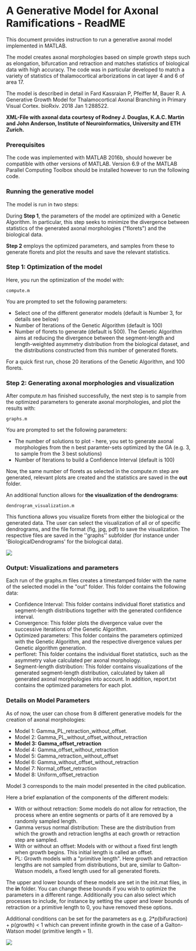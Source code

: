 # A Generative Model for Axonal Ramifications - ReadME

This document provides instruction to run a generative axonal model implemented in MATLAB. 

The model creates axonal morphologies based on simple growth steps such as elongation, bifurcation and retraction and
matches statistics of biological data with high accuracy. The code was in particular developed to match
a variety of statistics of thalamocortical arborizations in cat layer 4 and 6 of area 17.

The model is described in detail in Fard Kassraian P, Pfeiffer M, Bauer R. A Generative Growth Model for Thalamocortical Axonal Branching in Primary Visual Cortex. bioRxiv. 2018 Jan 1:288522.

**XML-File with axonal data courtesy of Rodney J. Douglas, K.A.C. Martin and John Anderson, Institute of Neuroinformatics, University and ETH Zurich.**

### Prerequisites

The code was implemented with MATLAB 2016b, should however be compatible with other versions of MATLAB.
Version 6.9 of the MATLAB Parallel Computing Toolbox should be installed however to run the following code.

### Running the generative model

The model is run in two steps:

During **Step 1**, the parameters of the model are optimized with a Genetic Algorithm.
In particular, this step seeks to minimize the divergence between statistics of the generated axonal morphologies ("florets") and the biological data. 

**Step 2** employs the optimized parameters, and samples from these to generate florets and plot the results and save the relevant statistics.

### Step 1: Optimization of the model

Here, you run the optimization of the model with:

```
compute.m
```

You are prompted to set the following parameters:

* Select one of the different generator models (default is Number 3, for details see below)
* Number of Iterations of the Genetic Algorithm (default is 100)
* Number of florets to generate (default is 500). The Genetic Algorithm aims at reducing the divergence between
the segment-length and length-weighted asymmetry distribution from the biological dataset, and the distributions constructed from this number of generated florets. 

For a quick first run, chose 20 iterations of the Genetic Algorithm, and 100 florets.

### Step 2: Generating axonal morphologies and visualization

After compute.m has finished successfully, the next step is to sample from the optimized parameters to generate
axonal morphologies, and plot the results with:

```
graphs.m
```

You are prompted to set the following parameters:

* The number of solutions to plot - here, you set to generate axonal morphologies from the n best
paramter-sets optimized by the GA (e.g. 3, to sample from the 3 best solutions)
* Number of Iterations to build a Confidence Interval (default is 100)

Now, the same number of florets as selected in the compute.m step are generated, relevant plots are created and the statistics are saved in the **out** folder.

An additional function allows for **the visualization of the dendrograms**:

```
dendrogram_visualization.m
```
This functiona allows you visualize florets from either the biological or the generated data. The user
can select the visualization of all or of specific dendrograms, and the file format (fig, jpg, pdf) to save
the visualization. The respective files are saved in the ''graphs'' subfolder (for instance under 'BiologicalDendrograms'
for the biological data).

![](https://github.com/Pegahka/Florets/blob/master/Dendro.png)

### Output: Visualizations and parameters

Each run of the graphs.m files creates a timestamped folder with the name of the selected model in the "out" folder.
This folder contains the following data:

* Confidence Interval: This folder contains individual floret statistics and segment-length distributions together with the generated confidence interval.
* Convergence: This folder plots the divergence value over the successive iterations of the Genetic Algorithm.
* Optimized parameters: This folder contains the parameters optimized with the Genetic Algorithm, and the respective divergence values per Genetic algorithm generation.
* perfloret: This folder contains the individual floret statistics, such as the asymmetry value calculated per axonal morphology.
* Segment-length distribution: This folder contains visualizations of the generated segment-length distribution, calculated by taken all generated axonal morphologies into account. In addition, report.txt contains the optimized parameters for each plot.

### Details on Model Parameters

As of now, the user can chose from 8 different generative models for the creation of axonal morphologies:

* Model 1: Gamma_PL_retraction_without_offset.  
* Model 2: Gamma_PL_without_offset_without_retraction 
* **Model 3: Gamma_offset_retraction** 
* Model 4: Gamma_offset_without_retraction 
* Model 5: Gamma_retraction_without_offset 
* Model 6: Gamma_without_offset_without_retraction 
* Model 7: Normal_offset_retraction 
* Model 8: Uniform_offset_retraction 

Model 3 corresponds to the main model presented in the cited publication.

Here a brief explanation of the components of the different models:

- With or without retraction: Some models do not allow for retraction, the process where an entire segments or parts of it are removed by a randomly sampled length.
- Gamma versus normal distribution: These are the distribution from which the growth and retraction lengths at each growth or retraction step are sampled.
- With or without an offset: Models with or without a fixed first length when growth begins. This initial length is called an offset. 
- PL: Growth models with a "primitive length". Here growth and retraction lengths are not sampled from distributions, but are, similar to Galton-Watson models, a fixed length used for all generated florets.


The upper and lower bounds of these models are set in the init.mat files, in the **in** folder. You can change these bounds if you wish to optimize the parameters in a different range. Additionally you can also select which processes to include, for instance by setting the upper and lower bounds of retraction or a primitive length to 0, you have removed these options. 

Additional conditions can be set for the parameters as e.g. 2*p(bifuraction) + p(growth) < 1 which can prevent infinite growth in the case of a Galton-Watson model (primitive length = 1).



![](https://github.com/Pegahka/Florets/blob/master/Axon2.png)


